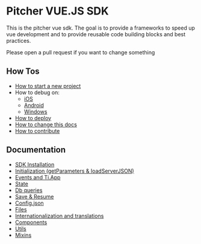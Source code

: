 # Pitcher VUE.JS SDK

This is the pitcher vue sdk. The goal is to provide a frameworks to speed up vue development and 
to provide reusable code building blocks and best practices.

Please open a pull request if you want to change something


## How Tos

- [How to start a new project](#project-setup)
- How to debug on:
    - [iOS](debug/ios.md)
    - [Android](debug/android.md)
    - [Windows](debug/windows.md)
- [How to deploy](deployment.md)
- [How to change this docs](docs.md)
- [How to contribute](contribute.md)

## Documentation

- [SDK Installation](sdk-install.md)
- [Initialization (getParameters & loadServerJSON)](params.md)
- [Events and Ti.App](events.md)
- [State](state.md)
- [Db queries](db.md)
- [Save & Resume](resume.md)
- [Config.json](config.md)
- [Files](files.md)
- [Internationalization and translations](i18n.md)
- [Components](components.md)
- [Utils](utils.md)
- [Mixins](mixins.md)
